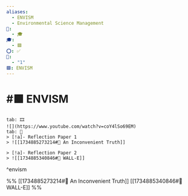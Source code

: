 ```yaml
---
aliases:
  - ENVISM
  - Environmental Science Management
📁:
  - 🎓
🎓:
  - 🟩
⭕: ✅
🔢:
  - "1"
🟩: ENVISM
---
```

# #🟩 ENVISM

```tabs
tab: 🎞️
![](https://www.youtube.com/watch?v=coY4lSo69EM)
tab: 📝
> [!a]- Reflection Paper 1
> ![[1734885273214#📝 An Inconvenient Truth]]

> [!a]- Reflection Paper 2
> ![[1734885340846#📝 WALL-E]]

```

^envism

%%
[[1734885273214#📝 An Inconvenient Truth]]
[[1734885340846#📝 WALL-E]]
%%